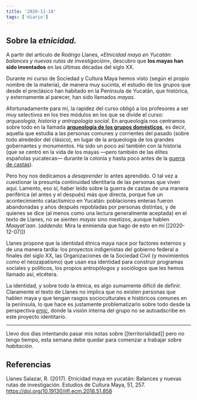 ```yaml
---
title: '2020-11-18'
tags: ['diario']
---
```


## Sobre la *etnicidad.*

A partir del artículo de Rodrigo Llanes, *«Etnicidad maya en Yucatán: balances y nuevas rutas de investigación»*, descubro que **los mayas han sido inventados** en las últimas décadas del siglo XX. 

Durante mi curso de Sociedad y Cultura Maya hemos visto (según el propio nombre de la materia), de manera muy sucinta, el estudio de los grupos que desde el preclásico han habitado en la Península de Yucatán, que histórica, y externamente al parecer, han sido llamados *mayas*.

Afortunadamente para mí, la rapidez del curso obligó a los profesores a ser muy selectivos en los tres módulos en los que se divide el curso: *arqueología, historia y antropología social*. En arqueología nos centramos sobre todo en la llamada [**arqueología de los grupos domésticos**](https://en.wikipedia.org/wiki/Household_archaeology), es decir, aquella que estudia a las personas comunes y corrientes del pasado (sobre todo alrededor del clásico), en lugar de la arqueología de los grandes gobernantes y monumentos. Ha sido un poco así también con la historia (que se centró en la vida de los mayas —pero también de las élites españolas yucatecas— durante la colonia y hasta poco antes de la [guerra de castas](https://es.wikipedia.org/wiki/Guerra_de_Castas)).

Pero hoy nos dedicamos a *desaprender* lo antes aprendido. O tal vez a cuestionar la presunta continuidad identitaria de las personas que viven aquí. Lamento, eso sí, haber leído sobre la guerra de castas de una manera periférica (el antes y el después) más que directa, porque fue un acontecimiento cataclísmico en Yucatán: poblaciones enteras fueron abandonadas y años después repobladas por personas distintas, y de quienes se dice (al menos como una lectura generalmente aceptada) en el texto de Llanes, no se sienten *mayas* sino mestizos, aunque hablen *Maayat'aan*. (*addenda*: Mira la enmienda que hago de esto en mi [[2020-12-07]])

Llanes propone que la identidad étnica maya nace por factores externos y de una manera tardía: los proyectos indigenistas del gobierno federal a finales del siglo XX, las Organizaciones de la Sociedad Civil (y movimientos como el neozapatismo) que usan esa identidad para construir programas sociales y políticos, los propios antropólogos y sociólogos que les hemos llamado así, etcétera.

La identidad, y sobre todo la étnica, es algo sumamente difícil de definir. Claramente el texto de Llanes no implica que no existen personas que hablen maya y que tengan rasgos socioculturales e históricos comunes en la península, lo que hace es justamente problematizarlo sobre todo desde la perspectiva [*emic*](https://es.wikipedia.org/wiki/Emic_y_etic), donde la visión interna del grupo no se autoadscribe en este proyecto identitario.

---
Llevo dos días intentando pasar mis notas sobre [[territorialidad]] pero no tengo tiempo, esta semana debe quedar para comenzar a trabajar sobre *habitación*.

## Referencias

Llanes Salazar, R. (2017). Etnicidad maya en yucatán: Balances y nuevas rutas de investigación. Estudios de Cultura Maya, 51, 257. https://doi.org/10.19130/iifl.ecm.2018.51.858
